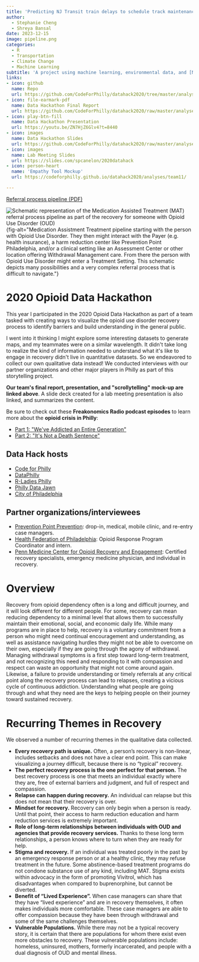 ```yaml
---
title: 'Predicting NJ Transit train delays to schedule track maintenance and upgrades'
author:
  - Stephanie Cheng
  - Shreya Bansal
date: 2023-12-15
image: pipeline.png
categories:
  - R
  - Transportation
  - Climate Change
  - Machine Learning
subtitle: 'A project using machine learning, environmental data, and [NJ Transit Performance Data](https://www.kaggle.com/datasets/pranavbadami/nj-transit-amtrak-nec-performance) to forecast train delays.'
links:
- icon: github
  name: Repo
  url: https://github.com/CodeForPhilly/datahack2020/tree/master/analyses/team11
- icon: file-earmark-pdf
  name: Data Hackathon Final Report
  url: https://github.com/CodeForPhilly/datahack2020/raw/master/analyses/team11/Final%20Report/2020_DataHackathon_Team11_FinalReport.pdf
- icon: play-btn-fill
  name: Data Hackathon Presentation
  url: https://youtu.be/ZN7HjZ6Glv4?t=8440
- icon: images
  name: Data Hackathon Slides
  url: https://github.com/CodeForPhilly/datahack2020/raw/master/analyses/team11/Presentation/Team11_March17_Presentation.pptx
- icon: images
  name: Lab Meeting Slides
  url: https://slides.com/spcanelon/2020datahack
- icon: person-heart
  name: 'Empathy Tool Mockup'
  url: https://codeforphilly.github.io/datahack2020/analyses/team11/

---
```


[Referral process pipeline (PDF)](/project/2020-data-hack-opioid/pipeline.pdf)

![Schematic representation of the Medication Assisted Treatment (MAT) referral process pipeline as part of the recovery for someone with Opioid Use Disorder (OUD)](pipeline.png){fig-alt="Medication Assistment Treatment pipeline starting with the person with Opioid Use Disorder. They then might interact with the Payer (e.g. health insurance), a harm reduction center like Prevention Point Philadelphia, and/or a clinical setting like an Assessment Center or other location offering Withdrawal Management care. From there the person with Opioid Use Disorder might enter a Treatment Setting. This schematic depicts many possibilities and a very complex referral process that is difficult to navigate."}

# 2020 Opioid Data Hackathon
This year I participated in the 2020 Opioid Data Hackathon as part of a team tasked with creating ways to visualize the opioid use disorder recovery process to identify barriers and build understanding in the general public.

I went into it thinking I might explore some interesting datasets to generate maps, and my teammates were on a similar wavelength. It didn't take long to realize the kind of information needed to understand what it's like to engage in recovery didn't live in quantitative datasets. So we endeavored to collect our own qualitative data instead! We conducted interviews with our partner organizations and other major players in Philly as part of this storytelling project.

**Our team's final report, presentation, and "scrollytelling" mock-up are linked above**. A slide deck created for a lab meeting presentation is also linked, and summarizes the content.

Be sure to check out these **Freakonomics Radio podcast episodes** to learn more about the **opioid crisis in Philly**:

- [Part 1: "We've Addicted an Entire Generation"](https://freakonomics.com/podcast/opioids-part-1/)
- [Part 2: "It's Not a Death Sentence"](https://freakonomics.com/podcast/opioids-part-2/)

## Data Hack hosts
- [Code for Philly ](https://codeforphilly.org/)
- [DataPhilly](https://www.meetup.com/DataPhilly/)
- [R-Ladies Philly](https://www.rladiesphilly.org/)
- [Philly Data Jawn](https://www.rladiesphilly.org/)
- [City of Philadelphia](https://www.phila.gov/programs/combating-the-opioid-epidemic/)

## Partner organizations/interviewees
- [Prevention Point Prevention](https://ppponline.org/): drop-in, medical, mobile clinic, and re-entry case managers.
- [Health Federation of Philadelphia](https://healthfederation.org/): Opioid Response Program Coordinator and intern.
- [Penn Medicine Center for Opioid Recovery and Engagement](https://www.pennmedicine.org/for-patients-and-visitors/find-a-program-or-service/behavioral-health/addiction-services/center-for-opioid-recovery-and-engagement): Certified recovery specialists, emergency medicine physician, and individual in recovery.

# Overview
Recovery from opioid dependency often is a long and difficult journey, and it will look different for different people. For some, recovery can mean reducing dependency to a minimal level that allows them to successfully maintain their emotional, social, and economic daily life. While many programs are in place to help, recovery is a voluntary commitment from a person who might need continual encouragement and understanding, as well as assistance navigating hurdles they might not be able to overcome on their own, especially if they are going through the agony of withdrawal. Managing withdrawal symptoms is a first step toward long-term treatment, and not recognizing this need and responding to it with compassion and respect can waste an opportunity that might not come around again. Likewise, a failure to provide understanding or timely referrals at any critical point along the recovery process can lead to relapses, creating a vicious cycle of continuous addiction. Understanding what people are going through and what they need are the keys to helping people on their journey toward sustained recovery.

# Recurring Themes in Recovery
We observed a number of recurring themes in the qualitative data collected.

- **Every recovery path is unique.** Often, a person’s recovery is non-linear, includes setbacks and does not have a clear end point. This can make visualizing a journey difficult, because there is no “typical” recovery.
- **The perfect recovery process is the one perfect for that person.** The best recovery process is one that meets an individual exactly where they are, free of external barriers and judgment, and full of respect and compassion.
- **Relapse can happen during recovery.** An individual can relapse but this does not mean that their recovery is over.
- **Mindset for recovery.** Recovery can only begin when a person is ready. Until that point, their access to harm reduction education and harm reduction services is extremely important.
- **Role of long-term relationships between individuals with OUD and agencies that provide recovery services.** Thanks to these long term relationships, a person knows where to turn when they are ready for help.
- **Stigma and recovery.** If an individual was treated poorly in the past by an emergency response person or at a healthy clinic, they may refuse treatment in the future. Some abstinence-based treatment programs do not condone substance use of any kind, including MAT. Stigma exists
within advocacy in the form of promoting Vivitrol, which has disadvantages when compared to buprenorphine, but cannot be diverted.
- **Benefit of “Lived Experience”.** When case managers can share that they have “lived experience” and are in recovery themselves, it often makes individuals more comfortable. These case managers are able to offer compassion because they have been through withdrawal and some of the same challenges themselves.
- **Vulnerable Populations.** While there may not be a typical recovery story, it is certain that there are populations for whom there exist even more obstacles to recovery. These vulnerable populations include: homeless, uninsured, mothers, formerly incarcerated, and people with a dual diagnosis of OUD and mental illness.
